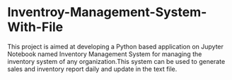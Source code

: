 # Inventroy-Management-System-With-File
This project is aimed at developing a Python based application on Jupyter Notebook named Inventory Management System for managing the inventory system of any organization.This system can be used to generate sales and inventory report daily and update in the text file.

